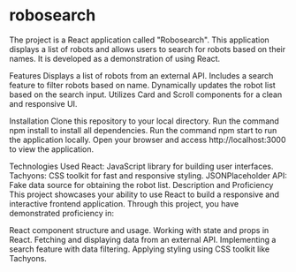 # robosearch

The project is a React application called "Robosearch". This application displays a list of robots and allows users to search for robots based on their names. It is developed as a demonstration of using React.

Features
Displays a list of robots from an external API.
Includes a search feature to filter robots based on name.
Dynamically updates the robot list based on the search input.
Utilizes Card and Scroll components for a clean and responsive UI.

Installation
Clone this repository to your local directory.
Run the command npm install to install all dependencies.
Run the command npm start to run the application locally.
Open your browser and access http://localhost:3000 to view the application.

Technologies Used
React: JavaScript library for building user interfaces.
Tachyons: CSS toolkit for fast and responsive styling.
JSONPlaceholder API: Fake data source for obtaining the robot list.
Description and Proficiency
This project showcases your ability to use React to build a responsive and interactive frontend application. Through this project, you have demonstrated proficiency in:

React component structure and usage.
Working with state and props in React.
Fetching and displaying data from an external API.
Implementing a search feature with data filtering.
Applying styling using CSS toolkit like Tachyons.